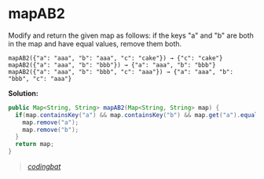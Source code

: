 # mapAB2

Modify and return the given map as follows: if the keys "a" and "b" are both in the map and have equal values, remove them both.

```
mapAB2({"a": "aaa", "b": "aaa", "c": "cake"}) → {"c": "cake"}
mapAB2({"a": "aaa", "b": "bbb"}) → {"a": "aaa", "b": "bbb"}
mapAB2({"a": "aaa", "b": "bbb", "c": "aaa"}) → {"a": "aaa", "b": "bbb", "c": "aaa"}
```

**Solution:**

```java
public Map<String, String> mapAB2(Map<String, String> map) {
  if(map.containsKey("a") && map.containsKey("b") && map.get("a").equals(map.get("b"))){
    map.remove("a");
    map.remove("b");
  }
  return map;
}
```

> _[codingbat](https://codingbat.com/prob/p115011)_